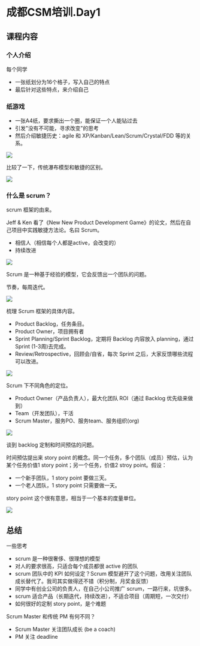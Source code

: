 # 成都CSM培训.Day1

## 课程内容

### 个人介绍

每个同学

 * 一张纸划分为16个格子，写入自己的特点
 * 最后针对这些特点，来介绍自己


### 纸游戏

 * 一张A4纸，要求撕出一个圈，能保证一个人能钻过去
 * 引发"没有不可能，寻求改变"的思考
 * 然后介绍敏捷历史：agile 和 XP/Kanban/Lean/Scrum/Crystal/FDD 等的关系。

![](2018_04_13_scrum_master_day_1_image_01.png)

比较了一下，传统瀑布模型和敏捷的区别。

![](2018_04_13_scrum_master_day_1_image_02.png)


### 什么是 scrum？

scrum 框架的由来。

Jeff & Ken 看了《New New Product Development Game》的论文，然后在自己项目中实践敏捷方法论。名曰 Scrum。

 * 相信人（相信每个人都是active，会改变的）
 * 持续改进

![](2018_04_13_scrum_master_day_1_image_03.png)

Scrum 是一种基于经验的模型，它会反馈出一个团队的问题。

节奏，每周迭代。

![](2018_04_13_scrum_master_day_1_image_04.png)

梳理 Scrum 框架的具体内容。

 * Product Backlog，任务条目。
 * Product Owner，项目拥有者
 * Sprint Planning/Sprint Backlog，定期将 Backlog 内容放入 planning，通过 Sprint (1-3周)去完成。
 * Review/Retrospective，回顾会/自省，每次 Sprint 之后，大家反馈哪些流程可以改进。

![](2018_04_13_scrum_master_day_1_image_05.png)

Scrum 下不同角色的定位。

 * Product Owner（产品负责人），最大化团队 ROI（通过 Backlog 优先级来做到）
 * Team（开发团队），干活
 * Scrum Master，服务PO、服务team、服务组织(org)

![](2018_04_13_scrum_master_day_1_image_06.png)

谈到 backlog 定制和时间预估的问题。

时间预估提出来 story point 的概念。同一个任务，多个团队（成员）预估，认为某个任务价值1 story point；另一个任务，价值2 stroy point。假设：

 * 一个新手团队，1 story point 要做三天。
 * 一个老人团队，1 story point 只需要做一天。

story point 这个很有意思，相当于一个基本的度量单位。

![](2018_04_13_scrum_master_day_1_image_07.png)


## 总结

一些思考

 * scrum 是一种很奢侈、很理想的模型
 * 对人的要求很高，只适合每个成员都很 active 的团队
 * scrum 团队中的 KPI 如何设定？Scrum 模型避开了这个问题，改用关注团队成长替代了。我司其实做得还不错（积分制，月奖金反馈）
 * 同学中有创业公司的负责人，在自己小公司推广 scrum，一路行来，坑很多。
 * scrum 适合产品（长期迭代，持续改进），不适合项目（周期短，一次交付）
 * 如何很好的定制 story point，是个难题

Scrum Master 和传统 PM 有何不同？

 * Scrum Master 关注团队成长 (be a coach)
 * PM 关注 deadline

